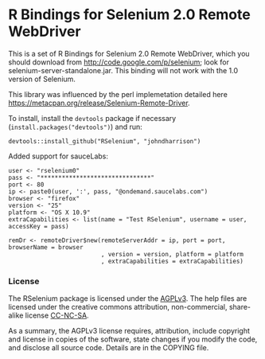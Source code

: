R Bindings for Selenium 2.0 Remote WebDriver
==========================

This is a set of R Bindings for Selenium 2.0 Remote WebDriver, which you
should download from http://code.google.com/p/selenium; look for
selenium-server-standalone.jar.  This binding will not work with the
1.0 version of Selenium.

This library was influenced by the perl implemetation detailed here 
https://metacpan.org/release/Selenium-Remote-Driver.

To install, install the `devtools` package if necessary (`install.packages("devtools")`) and run:

```
devtools::install_github("RSelenium", "johndharrison")
```
Added support for sauceLabs:

```
user <- "rselenium0"
pass <- "*******************************"
port <- 80
ip <- paste0(user, ':', pass, "@ondemand.saucelabs.com")
browser <- "firefox"
version <- "25"
platform <- "OS X 10.9"
extraCapabilities <- list(name = "Test RSelenium", username = user, accessKey = pass)

remDr <- remoteDriver$new(remoteServerAddr = ip, port = port, browserName = browser
                          , version = version, platform = platform
                          , extraCapabilities = extraCapabilities)
```

### License

The RSelenium package is licensed under the <a href="http://www.tldrlegal.com/l/AGPL3" target="_blank">AGPLv3</a>. The help files are licensed under the creative commons attribution, non-commercial, share-alike license <a href="http://creativecommons.org/licenses/by-nc-sa/4.0/" target="_blank">CC-NC-SA</a>.

As a summary, the AGPLv3 license requires, attribution, include copyright and license in copies of the software, state changes if you modify the code, and disclose all source code. Details are in the COPYING file.